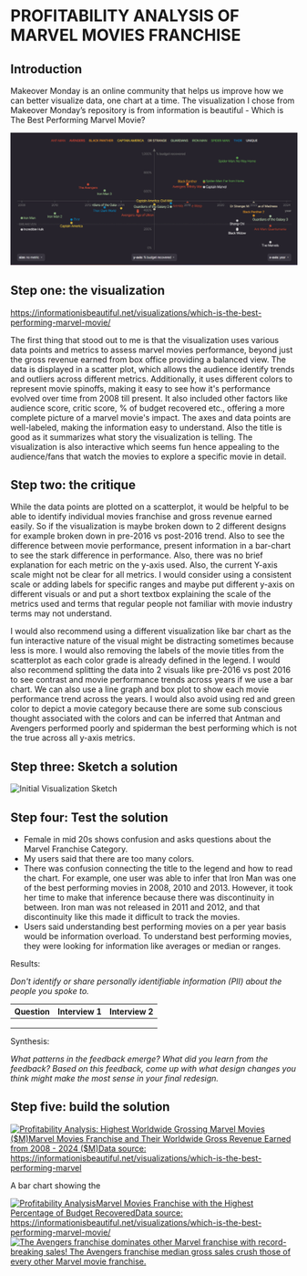 # PROFITABILITY ANALYSIS OF MARVEL MOVIES FRANCHISE

## Introduction
Makeover Monday is an online community that helps us improve how we can better visualize data, one chart at a time. The visualization I chose from Makeover Monday’s repository is from information is beautiful - Which is The Best Performing Marvel Movie?

![Original Visualization](Originaldesign.png)

## Step one: the visualization
https://informationisbeautiful.net/visualizations/which-is-the-best-performing-marvel-movie/

The first thing that stood out to me is that the visualization uses various data points and metrics to assess marvel movies performance, beyond just the gross revenue earned from box office providing a balanced view. The data is displayed in a scatter plot, which allows the audience identify trends and outliers across different metrics. Additionally, it uses different colors to represent movie spinoffs, making it easy to see how it's performance evolved over time from 2008 till present. It also included other factors like audience score, critic score, % of budget recovered etc., offering a more complete picture of a marvel movie's impact. The axes and data points are well-labeled, making the information easy to understand. Also the title is good as it summarizes what story the visualization is telling. The visualization is also interactive which seems fun hence appealing to the audience/fans that watch the movies to explore a specific movie in detail.

## Step two: the critique

While the data points are plotted on a scatterplot, it would be helpful to be able to identify individual movies franchise and gross revenue earned easily. So if the visualization is maybe broken down to 2 different designs for example broken down in pre-2016 vs post-2016 trend. Also to see the difference between movie performance, present information in a bar-chart to see the stark difference in performance. Also, there was no brief explanation for each metric on the y-axis used. Also, the current Y-axis scale might not be clear for all metrics. I would consider using a consistent scale or adding labels for specific ranges and maybe put different y-axis on different visuals or and put a short textbox explaining the scale of the metrics used and terms that regular people not familiar with movie industry terms may not understand.

I would also recommend using a different visualization like bar chart as the fun interactive nature of the visual might be distracting sometimes because less is more. I would also removing the labels of the movie titles from the scatterplot as each color grade is already defined in the legend. I would also recommend splitting the data into 2 visuals like pre-2016 vs post 2016 to see contrast and movie performance trends across years if we use a bar chart. We can also use a line graph and box plot to show each movie performance trend across the years. I would also avoid using red and green color to depict a movie category because there are some sub conscious thought associated with the colors and can be inferred that Antman and Avengers performed poorly and spiderman the best performing which is not the true across all y-axis metrics.  


## Step three: Sketch a solution

![Initial Visualization Sketch](InitialSketch.png)

## Step four: Test the solution


- Female in mid 20s shows confusion and asks questions about the Marvel Franchise Category.
-  My users said that there are too many colors. 
- There was confusion connecting the title to the legend and how to read the chart. For example, one user was able to infer that Iron Man was one of the best performing movies in 2008, 2010 and 2013. However, it took her time to make that inference because there was discontinuity in between. Iron man was not released in 2011 and 2012, and that discontinuity like this made it difficult to track the movies.
- Users said understanding best performing movies on a per year basis would be information overload. To understand best performing movies, they were looking for information like averages or median or ranges.


Results: 

_Don't identify or share personally identifiable information (PII) about the people you spoke to._


| Question | Interview 1 | Interview 2 |
|----------|-------------|-------------|
|          |             |             |
|          |             |             |
|          |             |             |

Synthesis: 

_What patterns in the feedback emerge?  What did you learn from the feedback?  Based on this feedback, come up with what design changes you think might make the most sense in your final redesign._

## Step five: build the solution

<div class='tableauPlaceholder' id='viz1726716697557' style='position: relative'>
  <noscript>
    <a href='#'>
    <img alt='Profitability Analysis: Highest Worldwide Grossing Marvel Movies ($M)Marvel Movies Franchise and Their Worldwide Gross Revenue Earned from 2008 - 2024 ($M)Data source: https:&#47;&#47;informationisbeautiful.net&#47;visualizations&#47;which-is-the-best-performing-marvel ' src='https:&#47;&#47;public.tableau.com&#47;static&#47;images&#47;Ma&#47;MarvelProfitabilityAnalysis-TreeMap&#47;ProfitabilityAnalysisTreeMap&#47;1_rss.png' style='border: none' />
  </a>
</noscript>
  <object class='tableauViz'  style='display:none;'>
    <param name='host_url' value='https%3A%2F%2Fpublic.tableau.com%2F' /> <param name='embed_code_version' value='3' /> <param name='site_root' value='' />
  <param name='name' value='MarvelProfitabilityAnalysis-TreeMap&#47;ProfitabilityAnalysisTreeMap' />
  <param name='tabs' value='no' />
  <param name='toolbar' value='yes' />
  <param name='static_image' value='https:&#47;&#47;public.tableau.com&#47;static&#47;images&#47;Ma&#47;MarvelProfitabilityAnalysis-TreeMap&#47;ProfitabilityAnalysisTreeMap&#47;1.png' /> 
  <param name='animate_transition' value='yes' />
  <param name='display_static_image' value='yes' />
  <param name='display_spinner' value='yes' />
  <param name='display_overlay' value='yes' />
  <param name='display_count' value='yes' />
  <param name='language' value='en-GB' />
  <param name='filter' value='publish=yes' />
</object>
</div>                <script type='text/javascript'>                    var divElement = document.getElementById('viz1726716697557');                    var vizElement = divElement.getElementsByTagName('object')[0];                    vizElement.style.width='100%';vizElement.style.height=(divElement.offsetWidth*0.75)+'px';                    var scriptElement = document.createElement('script');                    scriptElement.src = 'https://public.tableau.com/javascripts/api/viz_v1.js';                    vizElement.parentNode.insertBefore(scriptElement, vizElement);               
</script>

A bar chart showing the

<div class='tableauPlaceholder' id='viz1726716753723' style='position: relative'>
  <noscript>
    <a href='#'>
      <img alt='Profitability AnalysisMarvel Movies Franchise with the Highest Percentage of Budget RecoveredData source: https:&#47;&#47;informationisbeautiful.net&#47;visualizations&#47;which-is-the-best-performing-marvel-movie&#47; ' src='https:&#47;&#47;public.tableau.com&#47;static&#47;images&#47;Ba&#47;Barchart-Marvelprofitability&#47;ProfitabilityAnalysisBarchart&#47;1_rss.png' style='border: none' />
</a>
</noscript>
  <object class='tableauViz'  style='display:none;'>
  <param name='host_url' value='https%3A%2F%2Fpublic.tableau.com%2F' /> 
    <param name='embed_code_version' value='3' /> 
    <param name='site_root' value='' /><param name='name' value='Barchart-Marvelprofitability&#47;ProfitabilityAnalysisBarchart' />
    <param name='tabs' value='no' />
    <param name='toolbar' value='yes' />
    <param name='static_image' value='https:&#47;&#47;public.tableau.com&#47;static&#47;images&#47;Ba&#47;Barchart-Marvelprofitability&#47;ProfitabilityAnalysisBarchart&#47;1.png' /> 
    <param name='animate_transition' value='yes' />
    <param name='display_static_image' value='yes' />
    <param name='display_spinner' value='yes' />
    <param name='display_overlay' value='yes' />
    <param name='display_count' value='yes' />
    <param name='language' value='en-GB' />
  </object>
</div>                
<script type='text/javascript'>                    var divElement = document.getElementById('viz1726716753723');                    var vizElement = divElement.getElementsByTagName('object')[0];                    vizElement.style.width='100%';vizElement.style.height=(divElement.offsetWidth*0.75)+'px';                    var scriptElement = document.createElement('script');                    scriptElement.src = 'https://public.tableau.com/javascripts/api/viz_v1.js';                    vizElement.parentNode.insertBefore(scriptElement, vizElement);                
</script>

<div class='tableauPlaceholder' id='viz1726717239485' style='position: relative'><noscript><a href='#'><img alt='The Avengers franchise dominates other Marvel franchise with record-breaking sales! The Avengers franchise median gross sales crush those of every other Marvel movie franchise.   ' src='https:&#47;&#47;public.tableau.com&#47;static&#47;images&#47;Fi&#47;Finalmarvelprofitabilityanalysis&#47;Sheet1&#47;1_rss.png' style='border: none' /></a></noscript><object class='tableauViz'  style='display:none;'><param name='host_url' value='https%3A%2F%2Fpublic.tableau.com%2F' /> <param name='embed_code_version' value='3' /> <param name='site_root' value='' /><param name='name' value='Finalmarvelprofitabilityanalysis&#47;Sheet1' /><param name='tabs' value='no' /><param name='toolbar' value='yes' /><param name='static_image' value='https:&#47;&#47;public.tableau.com&#47;static&#47;images&#47;Fi&#47;Finalmarvelprofitabilityanalysis&#47;Sheet1&#47;1.png' /> <param name='animate_transition' value='yes' /><param name='display_static_image' value='yes' /><param name='display_spinner' value='yes' /><param name='display_overlay' value='yes' /><param name='display_count' value='yes' /><param name='language' value='en-GB' /><param name='filter' value='publish=yes' /></object></div>

<script type='text/javascript'>
  var divElement = document.getElementById('viz1726717239485');
  var vizElement = divElement.getElementsByTagName('object')[0];
  vizElement.style.width='100%';vizElement.style.height=(divElement.offsetWidth*0.75)+'px';
  var scriptElement = document.createElement('script');
  scriptElement.src = 'https://public.tableau.com/javascripts/api/viz_v1.js';
  vizElement.parentNode.insertBefore(scriptElement, vizElement);
</script>

